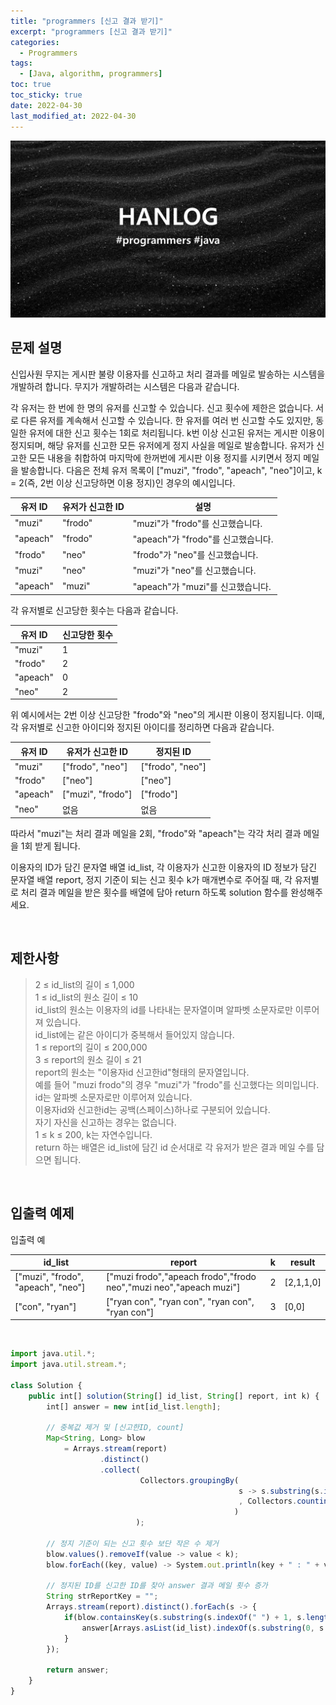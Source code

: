 ```yaml
---
title: "programmers [신고 결과 받기]"
excerpt: "programmers [신고 결과 받기]"
categories:
  - Programmers
tags:
  - [Java, algorithm, programmers]
toc: true
toc_sticky: true
date: 2022-04-30
last_modified_at: 2022-04-30
---
```


![HAN.jpg](/assets/images/programmers.png)

## 문제 설명

신입사원 무지는 게시판 불량 이용자를 신고하고 처리 결과를 메일로 발송하는 시스템을 개발하려 합니다. 무지가 개발하려는 시스템은 다음과 같습니다.

각 유저는 한 번에 한 명의 유저를 신고할 수 있습니다.
신고 횟수에 제한은 없습니다. 서로 다른 유저를 계속해서 신고할 수 있습니다.
한 유저를 여러 번 신고할 수도 있지만, 동일한 유저에 대한 신고 횟수는 1회로 처리됩니다.
k번 이상 신고된 유저는 게시판 이용이 정지되며, 해당 유저를 신고한 모든 유저에게 정지 사실을 메일로 발송합니다.
유저가 신고한 모든 내용을 취합하여 마지막에 한꺼번에 게시판 이용 정지를 시키면서 정지 메일을 발송합니다.
다음은 전체 유저 목록이 ["muzi", "frodo", "apeach", "neo"]이고, k = 2(즉, 2번 이상 신고당하면 이용 정지)인 경우의 예시입니다.

|유저 ID|유저가 신고한 ID|설명|
|------|------|------|
|"muzi"|"frodo"|"muzi"가 "frodo"를 신고했습니다.|
|"apeach"|"frodo"|"apeach"가 "frodo"를 신고했습니다.|
|"frodo"|"neo"|"frodo"가 "neo"를 신고했습니다.|
|"muzi"|"neo"|"muzi"가 "neo"를 신고했습니다.|
|"apeach"|"muzi"|"apeach"가 "muzi"를 신고했습니다.|

각 유저별로 신고당한 횟수는 다음과 같습니다.

|유저 ID|신고당한 횟수|
|------|------|
|"muzi"|1|
|"frodo"|2|
|"apeach"|0|
|"neo"|2|

위 예시에서는 2번 이상 신고당한 "frodo"와 "neo"의 게시판 이용이 정지됩니다. 이때, 각 유저별로 신고한 아이디와 정지된 아이디를 정리하면 다음과 같습니다.

|유저 ID|유저가 신고한 ID|정지된 ID|
|------|------|------|
|"muzi"|["frodo", "neo"]|["frodo", "neo"]|
|"frodo"|["neo"]|["neo"]|
|"apeach"|["muzi", "frodo"]|["frodo"]|
|"neo"|없음|없음|

따라서 "muzi"는 처리 결과 메일을 2회, "frodo"와 "apeach"는 각각 처리 결과 메일을 1회 받게 됩니다.

이용자의 ID가 담긴 문자열 배열 id_list, 각 이용자가 신고한 이용자의 ID 정보가 담긴 문자열 배열 report, 정지 기준이 되는 신고 횟수 k가 매개변수로 주어질 때, 각 유저별로 처리 결과 메일을 받은 횟수를 배열에 담아 return 하도록 solution 함수를 완성해주세요.

<br>

## 제한사항

> 2 ≤ id_list의 길이 ≤ 1,000<br>
> 1 ≤ id_list의 원소 길이 ≤ 10<br>
> id_list의 원소는 이용자의 id를 나타내는 문자열이며 알파벳 소문자로만 이루어져 있습니다.<br>
> id_list에는 같은 아이디가 중복해서 들어있지 않습니다.<br>
> 1 ≤ report의 길이 ≤ 200,000<br>
> 3 ≤ report의 원소 길이 ≤ 21<br>
> report의 원소는 "이용자id 신고한id"형태의 문자열입니다.<br>
> 예를 들어 "muzi frodo"의 경우 "muzi"가 "frodo"를 신고했다는 의미입니다.<br>
> id는 알파벳 소문자로만 이루어져 있습니다.<br>
> 이용자id와 신고한id는 공백(스페이스)하나로 구분되어 있습니다.<br>
> 자기 자신을 신고하는 경우는 없습니다.<br>
> 1 ≤ k ≤ 200, k는 자연수입니다.<br>
> return 하는 배열은 id_list에 담긴 id 순서대로 각 유저가 받은 결과 메일 수를 담으면 됩니다.

<br>

## 입출력 예제

입출력 예

|id_list|report|k|result|
|------|------|------|------|
|["muzi", "frodo", "apeach", "neo"]|["muzi frodo","apeach frodo","frodo neo","muzi neo","apeach muzi"]|2|[2,1,1,0]|
|["con", "ryan"]|["ryan con", "ryan con", "ryan con", "ryan con"]|3|[0,0]|

<br>

```js
import java.util.*;
import java.util.stream.*;

class Solution {
    public int[] solution(String[] id_list, String[] report, int k) {
        int[] answer = new int[id_list.length];
        
        // 중복값 제거 및 [신고한ID, count] 
        Map<String, Long> blow 
            = Arrays.stream(report)
                    .distinct()
                    .collect(
                             Collectors.groupingBy(
                                                   s -> s.substring(s.indexOf(" ") + 1, s.length())
                                                   , Collectors.counting()
                                                  )
                            );
        
        // 정지 기준이 되는 신고 횟수 보단 작은 수 제거
        blow.values().removeIf(value -> value < k);
        blow.forEach((key, value) -> System.out.println(key + " : " + value));
        
        // 정지된 ID를 신고한 ID를 찾아 answer 결과 메일 횟수 증가
        String strReportKey = "";
        Arrays.stream(report).distinct().forEach(s -> {
            if(blow.containsKey(s.substring(s.indexOf(" ") + 1, s.length()))){
                answer[Arrays.asList(id_list).indexOf(s.substring(0, s.indexOf(" ")))]++;
            }
        });
        
        return answer;
    }
}
```
